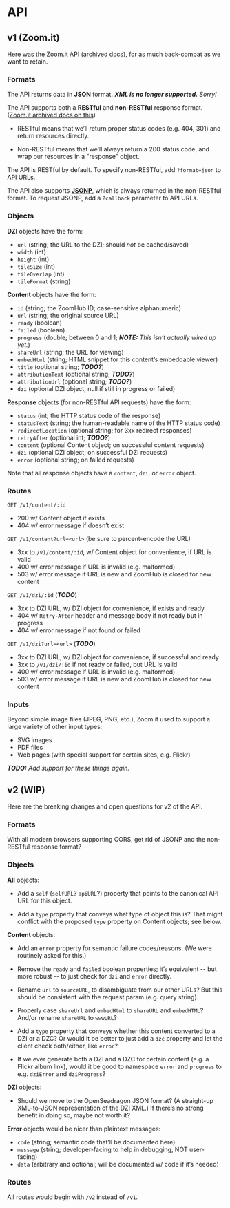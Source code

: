 # API

## v1 (Zoom.it)

Here was the Zoom.it API ([archived docs][zoomit-api-docs]),
for as much back-compat as we want to retain.

### Formats

The API returns data in **JSON** format.
***XML is no longer supported.*** *Sorry!*

The API supports both a **RESTful** and **non-RESTful** response format.
([Zoom.it archived docs on this][zoomit-api-formats])

- RESTful means that we’ll return proper status codes (e.g. 404, 301) and
  return resources directly.

- Non-RESTful means that we’ll always return a 200 status code, and wrap our
  resources in a "response" object.

The API is RESTful by default. To specify non-RESTful, add `?format=json` to
API URLs.

The API also supports **[JSONP](http://en.wikipedia.org/wiki/JSONP)**,
which is always returned in the non-RESTful format.
To request JSONP, add a `?callback` parameter to API URLs.

### Objects

**DZI** objects have the form:

- `url` (string; the URL to the DZI; should *not* be cached/saved)
- `width` (int)
- `height` (int)
- `tileSize` (int)
- `tileOverlap` (int)
- `tileFormat` (string)

**Content** objects have the form:

- `id` (string; the ZoomHub ID; case-sensitive alphanumeric)
- `url` (string; the original source URL)
- `ready` (boolean)
- `failed` (boolean)
- `progress` (double; between 0 and 1; ***NOTE:*** *This isn’t actually wired up yet.*)
- `shareUrl` (string; the URL for viewing)
- `embedHtml` (string; HTML snippet for this content’s embeddable viewer)
- `title` (optional string; ***TODO?***)
- `attributionText` (optional string; ***TODO?***)
- `attributionUrl` (optional string; ***TODO?***)
- `dzi` (optional DZI object; null if still in progress or failed)

**Response** objects (for non-RESTful API requests) have the form:

- `status` (int; the HTTP status code of the response)
- `statusText` (string; the human-readable name of the HTTP status code)
- `redirectLocation` (optional string; for 3xx redirect responses)
- `retryAfter` (optional int; ***TODO?***)
- `content` (optional Content object; on successful content requests)
- `dzi` (optional DZI object; on successful DZI requests)
- `error` (optional string; on failed requests)

Note that all response objects have a `content`, `dzi`, or `error` object.

### Routes

`GET /v1/content/:id`

- 200 w/ Content object if exists
- 404 w/ error message if doesn’t exist

`GET /v1/content?url=<url>` (be sure to percent-encode the URL)

- 3xx to `/v1/content/:id`, w/ Content object for convenience, if URL is valid
- 400 w/ error message if URL is invalid (e.g. malformed)
- 503 w/ error message if URL is new and ZoomHub is closed for new content

`GET /v1/dzi/:id` (***TODO***)

- 3xx to DZI URL, w/ DZI object for convenience, if exists and ready
- 404 w/ `Retry-After` header and message body if not ready but in progress
- 404 w/ error message if not found or failed

`GET /v1/dzi?url=<url>` (***TODO***)

- 3xx to DZI URL, w/ DZI object for convenience, if successful and ready
- 3xx to `/v1/dzi/:id` if not ready or failed, but URL is valid
- 400 w/ error message if URL is invalid (e.g. malformed)
- 503 w/ error message if URL is new and ZoomHub is closed for new content

### Inputs

Beyond simple image files (JPEG, PNG, etc.), Zoom.it used to support a large
variety of other input types:

- SVG images
- PDF files
- Web pages (with special support for certain sites, e.g. Flickr)

***TODO:*** *Add support for these things again.*


## v2 (WIP)

Here are the breaking changes and open questions for v2 of the API.

### Formats

With all modern browsers supporting CORS, get rid of JSONP and the non-RESTful
response format?

### Objects

**All** objects:

- Add a `self` (`selfURL`? `apiURL`?) property that points to the canonical
  API URL for this object.

- Add a `type` property that conveys what type of object this is?
  That might conflict with the proposed `type` property on Content objects;
  see below.

**Content** objects:

- Add an `error` property for semantic failure codes/reasons.
  (We were routinely asked for this.)

- Remove the `ready` and `failed` boolean properties; it’s equivalent --
  but more robust -- to just check for `dzi` and `error` directly.

- Rename `url` to `sourceURL`, to disambiguate from our other URLs?
  But this should be consistent with the request param (e.g. query string).

- Properly case `shareUrl` and `embedHtml` to `shareURL` and `embedHTML`?
  And/or rename `shareURL` to `wwwURL`?

- Add a `type` property that conveys whether this content converted to a DZI
  or a DZC? Or would it be better to just add a `dzc` property and let the
  client check both/either, like `error`?

- If we ever generate both a DZI and a DZC for certain content (e.g. a Flickr
  album link), would it be good to namespace `error` and `progress` to e.g.
  `dziError` and `dziProgress`?

**DZI** objects:

- Should we move to the OpenSeadragon JSON format?
  (A straight-up XML-to-JSON representation of the DZI XML.)
  If there’s no strong benefit in doing so, maybe not worth it?

**Error** objects would be nicer than plaintext messages:

- `code` (string; semantic code that’ll be documented here)
- `message` (string; developer-facing to help in debugging, NOT user-facing)
- `data` (arbitrary and optional; will be documented w/ code if it’s needed)

### Routes

All routes would begin with `/v2` instead of `/v1`.



[zoomit-api-docs]: https://web.archive.org/web/20140814051321/http://zoom.it/pages/api/
[zoomit-api-formats]: https://web.archive.org/web/20140702025809/http://zoom.it/pages/api/formats/rest-vs-non-rest
